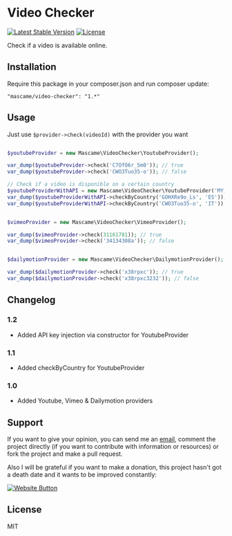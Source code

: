 Video Checker
=========

[![Latest Stable Version](https://poser.pugx.org/mascame/video-checker/v/stable.svg)](https://packagist.org/packages/mascame/video-checker)
[![License](https://poser.pugx.org/mascame/video-checker/license.svg)](https://packagist.org/packages/mascame/video-checker)

Check if a video is available online.

Installation
--------------

Require this package in your composer.json and run composer update:

    "mascame/video-checker": "1.*"


Usage
--------------

Just use `$provider->check(videoId)` with the provider you want

```php

$youtubeProvider = new Mascame\VideoChecker\YoutubeProvider();

var_dump($youtubeProvider->check('C7OfO6r_5m0')); // true
var_dump($youtubeProvider->check('CWO3Tuo35-o')); // false

// Check if a video is disponible on a certain country
$youtubeProviderWithAPI = new Mascame\VideoChecker\YoutubeProvider('MY_API_KEY');
var_dump($youtubeProviderWithAPI->checkByCountry('GOHXRe9o_Ls', 'ES'));
var_dump($youtubeProviderWithAPI->checkByCountry('CWO3Tuo35-o', 'IT'));


$vimeoProvider = new Mascame\VideoChecker\VimeoProvider();

var_dump($vimeoProvider->check(31161781)); // true
var_dump($vimeoProvider->check('34134308a')); // false


$dailymotionProvider = new Mascame\VideoChecker\DailymotionProvider();

var_dump($dailymotionProvider->check('x38rpxc')); // true
var_dump($dailymotionProvider->check('x38rpxc3232')); // false

```

Changelog
----
### 1.2
- Added API key injection via constructor for YoutubeProvider

### 1.1
- Added checkByCountry for YoutubeProvider

### 1.0
- Added Youtube, Vimeo & Dailymotion providers


Support
----

If you want to give your opinion, you can send me an [email](mailto:marcmascarell@gmail.com), comment the project directly (if you want to contribute with information or resources) or fork the project and make a pull request.

Also I will be grateful if you want to make a donation, this project hasn't got a death date and it wants to be improved constantly:

[![Website Button](http://www.rahmenversand.com/images/paypal_logo_klein.gif "Donate!")](https://www.paypal.com/cgi-bin/webscr?cmd=_donations&business=marcmascarell%40gmail%2ecom&lc=US&item_name=Arrayer%20Development&no_note=0&currency_code=EUR&bn=PP%2dDonationsBF%3abtn_donateCC_LG%2egif%3aNonHostedGuest&amount=5 "Contribute to the project")


License
----

MIT
